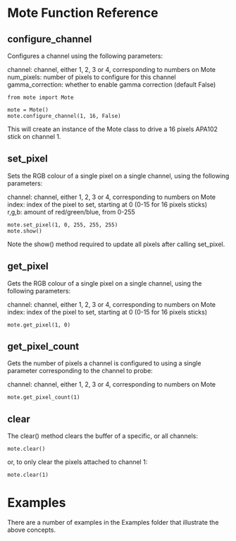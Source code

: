 # Mote Function Reference

## configure_channel

Configures a channel using the following parameters:

channel: channel, either 1, 2, 3 or 4, corresponding to numbers on Mote  
num_pixels: number of pixels to configure for this channel  
gamma_correction: whether to enable gamma correction (default False)  

```
from mote import Mote

mote = Mote()
mote.configure_channel(1, 16, False)
```

This will create an instance of the Mote class to drive a 16 pixels APA102 stick on channel 1.

## set_pixel

Sets the RGB colour of a single pixel on a single channel, using the following parameters:

channel: channel, either 1, 2, 3 or 4, corresponding to numbers on Mote  
index: index of the pixel to set, starting at 0 (0-15 for 16 pixels sticks)  
r,g,b: amount of red/green/blue, from 0-255  

```
mote.set_pixel(1, 0, 255, 255, 255)
mote.show()
```

Note the show() method required to update all pixels after calling set_pixel.

## get_pixel

Gets the RGB colour of a single pixel on a single channel, using the following parameters:

channel: channel, either 1, 2, 3 or 4, corresponding to numbers on Mote  
index: index of the pixel to set, starting at 0 (0-15 for 16 pixels sticks)  

```
mote.get_pixel(1, 0)
```

## get_pixel_count

Gets the number of pixels a channel is configured to using a single parameter corresponding to the channel to probe:

channel: channel, either 1, 2, 3 or 4, corresponding to numbers on Mote  

```
mote.get_pixel_count(1)
```

## clear

The clear() method clears the buffer of a specific, or all channels:

```
mote.clear()
```

or, to only clear the pixels attached to channel 1:

```
mote.clear(1)
```

# Examples

There are a number of examples in the Examples folder that illustrate the above concepts.
